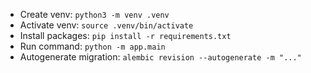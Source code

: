 - Create venv: `python3 -m venv .venv`
- Activate venv: `source .venv/bin/activate`
- Install packages: `pip install -r requirements.txt`
- Run command: `python -m app.main`
- Autogenerate migration: `alembic revision --autogenerate -m "..."`
